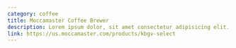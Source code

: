 ```yaml
---
category: coffee
title: Moccamaster Coffee Brewer
description: Lorem ipsum dolor, sit amet consectetur adipisicing elit. Quo ipsum accusamus reprehenderit, nihil eligendi molestiae, harum iure iusto reiciendis
link: https://us.moccamaster.com/products/kbgv-select
---
```

